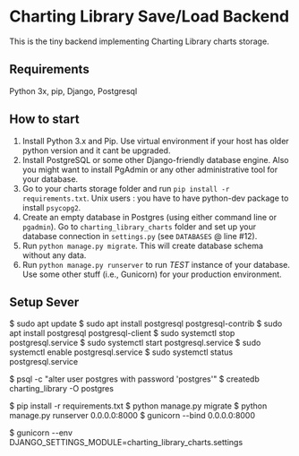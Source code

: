 Charting Library Save/Load Backend
================

This is the tiny backend implementing Charting Library charts storage.

## Requirements
Python 3x, pip, Django, Postgresql

## How to start

1. Install Python 3.x and Pip. Use virtual environment if your host has older python version and it cant be upgraded.
2. Install PostgreSQL or some other Django-friendly database engine. Also you might want to install PgAdmin or any other administrative tool for your database.
3. Go to your charts storage folder and run `pip install -r requirements.txt`. Unix users : you have to have python-dev package to install `psycopg2`.
4. Create an empty database in Postgres (using either command line or `pgadmin`). Go to `charting_library_charts` folder and set up your database connection in `settings.py` (see `DATABASES` @ line #12).
5. Run `python manage.py migrate`. This will create database schema without any data.
6. Run `python manage.py runserver` to run *TEST* instance of your database. Use some other stuff (i.e., Gunicorn) for your production environment.


## Setup Sever
$ sudo apt update
$ sudo apt install postgresql postgresql-contrib
$ sudo apt install postgresql postgresql-client
$ sudo systemctl stop postgresql.service
$ sudo systemctl start postgresql.service
$ sudo systemctl enable postgresql.service
$ sudo systemctl status postgresql.service

$ psql -c "alter user postgres with password 'postgres'"
$ createdb charting_library -O postgres

$ pip install -r requirements.txt
$ python manage.py migrate
$ python manage.py runserver 0.0.0.0:8000
$ gunicorn --bind 0.0.0.0:8000

$ gunicorn --env DJANGO_SETTINGS_MODULE=charting_library_charts.settings